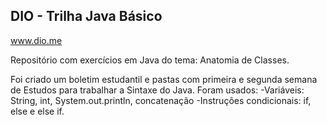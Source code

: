 ## DIO - Trilha Java Básico
www.dio.me

Repositório com exercícios em Java do tema: Anatomia de Classes.

Foi criado um boletim estudantil e pastas com primeira e segunda semana de Estudos para trabalhar a Sintaxe do Java.
Foram usados: 
-Variáveis: String, int, System.out.println, concatenação
-Instruções condicionais: if, else e else if. 


